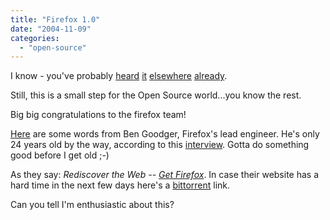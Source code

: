 ```yaml
---
title: "Firefox 1.0"
date: "2004-11-09"
categories: 
  - "open-source"
---
```


I know - you've probably [heard](http://blogs.cocoondev.org/crafterm/archives/002493.html) [it](http://blogs.cocoondev.org/stevenn/archives/002494.html) [elsewhere](http://grumet.net/weblog/archives/2004/11/09/001176.html) [already](http://weblogs.mozillazine.org/mitchell/archives/2004/11/firefox_10_now_1.html).

Still, this is a small step for the Open Source world...you know the rest.

Big big congratulations to the firefox team!

[Here](http://weblogs.mozillazine.org/ben/archives/006866.html) are some words from Ben Goodger, Firefox's lead engineer. He's only 24 years old by the way, according to this [interview](http://news.com.com/2102-1032_3-5406708.html?tag=st.util.print). Gotta do something good before I get old ;-)

As they say: _Rediscover the Web -- [Get Firefox](http://ftp.mozilla.org/pub/mozilla.org/firefox/releases/1.0/)_. In case their website has a hard time in the next few days here's a [bittorrent](http://ftp.mozilla.org/pub/mozilla.org/firefox/releases/1.0/win32/en-US/Firefox%20Setup%201.0.exe.torrent) link.

Can you tell I'm enthusiastic about this?
